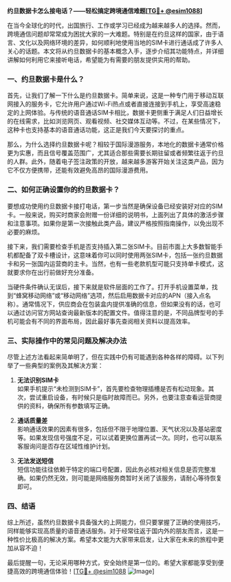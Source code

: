 **约旦数据卡怎么接电话？——轻松搞定跨境通信难题[[TG💪+ @esim1088](https://t.me/s/esim1088)]**

在当今全球化的时代，出国旅行、工作或学习已经成为越来越多人的选择。然而，跨境通信问题却常常成为困扰大家的一大难题。特别是在约旦这样的国家，由于语言、文化以及网络环境的差异，如何顺利地使用当地的SIM卡进行通话成了许多人关心的话题。本文将从约旦数据卡的基本概念入手，逐步介绍其功能特点，并详细讲解如何利用它来接听电话，希望能为有需要的朋友提供实用的帮助。

### 一、约旦数据卡是什么？

首先，让我们了解一下什么是约旦数据卡。简单来说，这是一种专门用于移动互联网接入的服务卡，它允许用户通过Wi-Fi热点或者直接连接到手机上，享受高速稳定的上网体验。与传统的语音通话SIM卡相比，数据卡更侧重于满足人们日益增长的在线需求，比如浏览网页、观看视频、社交媒体互动等。不过，在某些情况下，这种卡也支持基本的语音通话功能，这正是我们今天要探讨的重点。

那么，为什么选择约旦数据卡呢？相较于国际漫游服务，本地化的数据卡通常价格更为实惠，而且信号覆盖范围广，尤其适合那些需要长期驻留或者频繁往返于约旦的人群。此外，随着电子签注政策的开放，越来越多游客开始关注这类产品，因为它不仅方便携带，还能有效避免高昂的国际漫游费用。

### 二、如何正确设置你的约旦数据卡？

要想成功使用约旦数据卡接打电话，第一步当然是确保设备已经安装好对应的SIM卡。一般来说，购买时商家会附赠一份详细的说明书，上面列出了具体的激活步骤和注意事项。如果你是第一次接触此类产品，建议严格按照指南操作，以免出现不必要的麻烦。

接下来，我们需要检查手机是否支持插入第二张SIM卡。目前市面上大多数智能手机都配备了双卡槽设计，这意味着你可以同时使用两张SIM卡，包括一张约旦数据卡和另一张国内运营商的主卡。当然，也有一些老款机型可能只支持单卡模式，这就要求你在出行前做好充分准备。

当硬件条件确认无误后，接下来就是软件层面的工作了。打开手机设置菜单，找到“蜂窝移动网络”或“移动网络”选项，然后启用数据卡对应的APN（接入点名称）。通常情况下，供应商会在包装盒内提供准确的信息，但如果没有的话，也可以通过访问官方网站查询最新版本的配置文件。值得注意的是，不同品牌型号的手机可能会有不同的界面布局，因此最好事先查阅相关资料以提高效率。

### 三、实际操作中的常见问题及解决办法

尽管上述方法看起来简单明了，但在实践中仍有可能遇到各种各样的障碍。以下列举了一些典型的案例及其解决方案：

1. **无法识别SIM卡**  
   如果手机提示“未检测到SIM卡”，首先要检查物理插槽是否有松动现象。其次，尝试重启设备，有时候只是临时故障而已。另外，也要注意查看运营商提供的资料，确保所有参数填写正确。

2. **通话质量差**  
   影响通话效果的因素有很多，包括但不限于地理位置、天气状况以及基站密度等。如果发现信号强度不足，可以试着更换位置再试一次。同时，也可以联系客服询问是否存在区域性维护计划。

3. **无法发送短信**  
   短信功能往往依赖于特定的端口号配置，因此务必核对相关信息是否完整准确。如果仍然无效，则可能是网络服务商暂时关闭了该服务，请耐心等待恢复即可。

### 四、结语

综上所述，虽然约旦数据卡具备强大的上网能力，但只要掌握了正确的使用技巧，同样能够实现高质量的语音通话服务。对于经常往返于国内外的朋友而言，这是一种性价比极高的解决方案。希望本文能为大家带来启发，让大家在未来的旅程中更加从容不迫！

最后提醒一句，无论采用哪种方式，安全始终是第一位的。希望大家都能享受到便捷高效的跨境通信体验！[[TG💪+ @esim1088](https://t.me/s/esim1088) ![Image](https://i.postimg.cc/4NQfJmqS/Snipaste-2025-05-13-00-14-12.png)]